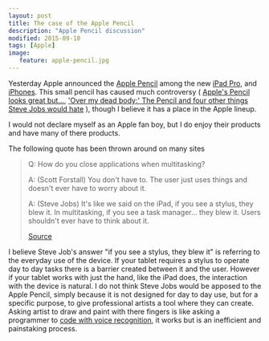 ```yaml
---
layout: post
title: The case of the Apple Pencil
description: "Apple Pencil discussion"
modified: 2015-09-10
tags: [Apple]
image:
   feature: apple-pencil.jpg
---
```


Yesterday Apple announced the [Apple Pencil](http://www.apple.com/apple-pencil/) among the new [iPad Pro](http://www.apple.com/ipad-pro/), and [iPhones](http://www.apple.com/iphone-6s/). This small pencil has caused much controversy ( [Apple's Pencil looks great but...](http://www.engadget.com/2015/09/10/apple-ipad-pro-pencil-designer-reaction/), ['Over my dead body:' The Pencil and four other things Steve Jobs would hate](http://money.cnn.com/2015/09/10/technology/apple-pencil-steve-jobs-stylus/) ), though I believe it has a place in the Apple lineup. 

I would not declare myself as an Apple fan boy, but I do enjoy their products and have many of there products. 

The following quote has been thrown around on many sites

>Q: How do you close applications when multitasking? 
>
>A: (Scott Forstall) You don't have to. The user just uses things and doesn't ever have to worry about it. 
>
>A: (Steve Jobs) It's like we said on the iPad, if you see a stylus, they blew it. In multitasking, if you see a task manager... they blew it. Users shouldn't ever have to think about it.
>
>[Source](http://www.engadget.com/2010/04/08/jobs-if-you-see-a-stylus-or-a-task-manager-they-blew-it/)

I believe Steve Job's answer "if you see a stylus, they blew it" is referring to the everyday use of the device. If your tablet requires a stylus to operate day to day tasks there is a barrier created between it and the user. However if your tablet works with just the hand, like the iPad does, the interaction with the device is natural. I do not think Steve Jobs would be apposed to the Apple Pencil, simply because it is not designed for day to day use, but for a specific purpose, to give professional artists a tool where they can create. Asking artist to draw and paint with there fingers is like asking a programmer to [code with voice recognition](https://www.youtube.com/watch?v=MzJ0CytAsec), it works but is an inefficient and painstaking process. 